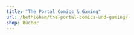 ```yaml
---
title: "The Portal Comics & Gaming"
url: /bethlehem/the-portal-comics-und-gaming/
shop: Bücher
---
```

